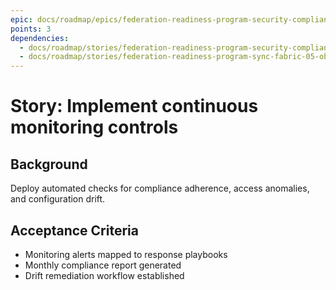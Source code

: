 ```yaml
---
epic: docs/roadmap/epics/federation-readiness-program-security-compliance.md
points: 3
dependencies:
  - docs/roadmap/stories/federation-readiness-program-security-compliance-02-control-matrix.md
  - docs/roadmap/stories/federation-readiness-program-sync-fabric-05-observability-stack.md
---
```

# Story: Implement continuous monitoring controls

## Background
Deploy automated checks for compliance adherence, access anomalies, and configuration drift.

## Acceptance Criteria
- Monitoring alerts mapped to response playbooks
- Monthly compliance report generated
- Drift remediation workflow established

